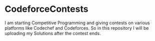 # CodeforceContests

I am starting Competitive Programming and giving contests on various platforms like Codechef and Codeforces. So in this repository I will be uploading my Solutions after the contest ends.
